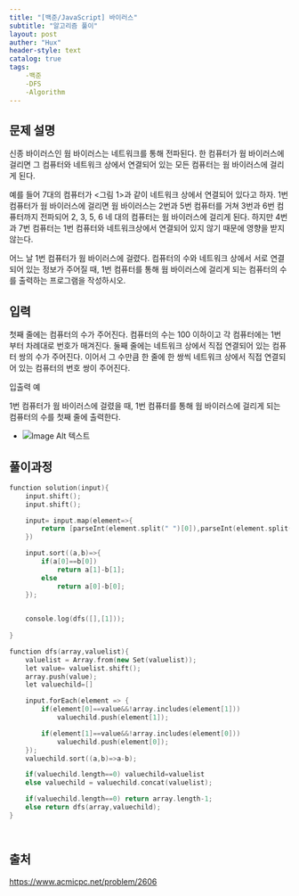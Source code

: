 ```yaml
---
title: "[백준/JavaScript] 바이러스"
subtitle: "알고리즘 풀이"
layout: post
auther: "Hux"
header-style: text
catalog: true
tags:
    -백준
    -DFS
    -Algorithm
---
```



문제 설명
-------
신종 바이러스인 웜 바이러스는 네트워크를 통해 전파된다. 한 컴퓨터가 웜 바이러스에 걸리면 그 컴퓨터와 네트워크 상에서 연결되어 있는 모든 컴퓨터는 웜 바이러스에 걸리게 된다.

예를 들어 7대의 컴퓨터가 <그림 1>과 같이 네트워크 상에서 연결되어 있다고 하자. 1번 컴퓨터가 웜 바이러스에 걸리면 웜 바이러스는 2번과 5번 컴퓨터를 거쳐 3번과 6번 컴퓨터까지 전파되어 2, 3, 5, 6 네 대의 컴퓨터는 웜 바이러스에 걸리게 된다. 하지만 4번과 7번 컴퓨터는 1번 컴퓨터와 네트워크상에서 연결되어 있지 않기 때문에 영향을 받지 않는다.

어느 날 1번 컴퓨터가 웜 바이러스에 걸렸다. 컴퓨터의 수와 네트워크 상에서 서로 연결되어 있는 정보가 주어질 때, 1번 컴퓨터를 통해 웜 바이러스에 걸리게 되는 컴퓨터의 수를 출력하는 프로그램을 작성하시오.

입력
-------
첫째 줄에는 컴퓨터의 수가 주어진다. 컴퓨터의 수는 100 이하이고 각 컴퓨터에는 1번 부터 차례대로 번호가 매겨진다. 둘째 줄에는 네트워크 상에서 직접 연결되어 있는 컴퓨터 쌍의 수가 주어진다. 이어서 그 수만큼 한 줄에 한 쌍씩 네트워크 상에서 직접 연결되어 있는 컴퓨터의 번호 쌍이 주어진다.

입출력 예

1번 컴퓨터가 웜 바이러스에 걸렸을 때, 1번 컴퓨터를 통해 웜 바이러스에 걸리게 되는 컴퓨터의 수를 첫째 줄에 출력한다.

- ![Image Alt 텍스트]({{site.url}}/img/algorithm/baekjoon_2606_img.png)

풀이과정
-------

```cpp
function solution(input){
    input.shift();
    input.shift();

    input= input.map(element=>{
        return [parseInt(element.split(" ")[0]),parseInt(element.split(" ")[1])];
    })

    input.sort((a,b)=>{
        if(a[0]==b[0])
            return a[1]-b[1];
        else
            return a[0]-b[0];
    });

    
    console.log(dfs([],[1]));
    
}

function dfs(array,valuelist){
    valuelist = Array.from(new Set(valuelist));  
    let value= valuelist.shift();
    array.push(value);
    let valuechild=[]

    input.forEach(element => {
        if(element[0]==value&&!array.includes(element[1]))
            valuechild.push(element[1]);

        if(element[1]==value&&!array.includes(element[0]))
            valuechild.push(element[0]);
    });
    valuechild.sort((a,b)=>a-b);

    if(valuechild.length==0) valuechild=valuelist
    else valuechild = valuechild.concat(valuelist);

    if(valuechild.length==0) return array.length-1;
    else return dfs(array,valuechild);
}
```
\
출처
---
https://www.acmicpc.net/problem/2606